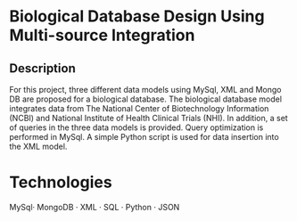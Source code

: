 # Biological Database Design Using Multi-source Integration

## Description

For this project, three different data models using MySql, XML and Mongo DB are proposed for a biological database. The biological database model integrates data from The National Center of Biotechnology Information (NCBI) and National Institute of Health Clinical Trials (NHI). In addition, a set of queries in the three data models is provided. Query optimization is performed in MySql. A simple Python script is used for data insertion into the XML model.

# Technologies

MySql· MongoDB · XML · SQL · Python · JSON
